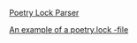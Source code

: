 [Poetry Lock Parser](http://poetrylockparser.herokuapp.com)

[An example of a poetry.lock -file](https://github.com/python-poetry/poetry/blob/70e8e8ed1da8c15041c3054603088fce59e05829/poetry.lock)
